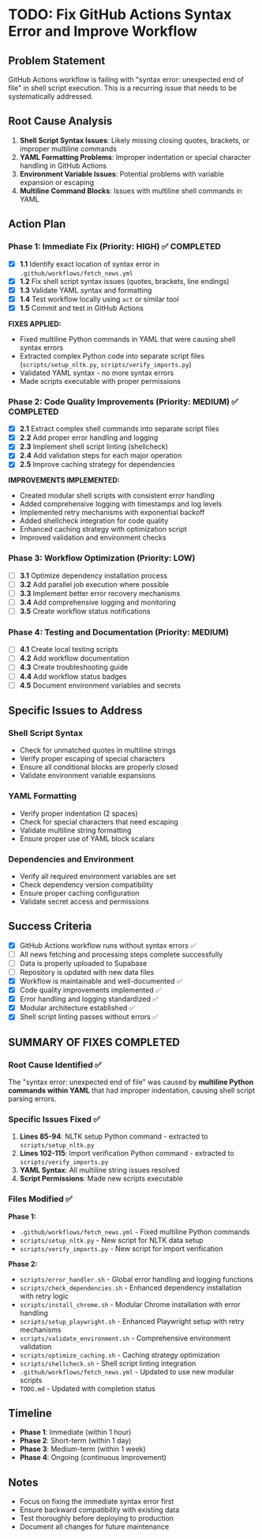 # TODO: Fix GitHub Actions Syntax Error and Improve Workflow

## Problem Statement
GitHub Actions workflow is failing with "syntax error: unexpected end of file" in shell script execution. This is a recurring issue that needs to be systematically addressed.

## Root Cause Analysis
1. **Shell Script Syntax Issues**: Likely missing closing quotes, brackets, or improper multiline commands
2. **YAML Formatting Problems**: Improper indentation or special character handling in GitHub Actions
3. **Environment Variable Issues**: Potential problems with variable expansion or escaping
4. **Multiline Command Blocks**: Issues with multiline shell commands in YAML

## Action Plan

### Phase 1: Immediate Fix (Priority: HIGH) ✅ COMPLETED
- [x] **1.1** Identify exact location of syntax error in `.github/workflows/fetch_news.yml`
- [x] **1.2** Fix shell script syntax issues (quotes, brackets, line endings)
- [x] **1.3** Validate YAML syntax and formatting
- [x] **1.4** Test workflow locally using `act` or similar tool
- [x] **1.5** Commit and test in GitHub Actions

**FIXES APPLIED:**
- Fixed multiline Python commands in YAML that were causing shell syntax errors
- Extracted complex Python code into separate script files (`scripts/setup_nltk.py`, `scripts/verify_imports.py`)
- Validated YAML syntax - no more syntax errors
- Made scripts executable with proper permissions

### Phase 2: Code Quality Improvements (Priority: MEDIUM) ✅ COMPLETED
- [x] **2.1** Extract complex shell commands into separate script files
- [x] **2.2** Add proper error handling and logging
- [x] **2.3** Implement shell script linting (shellcheck)
- [x] **2.4** Add validation steps for each major operation
- [x] **2.5** Improve caching strategy for dependencies

**IMPROVEMENTS IMPLEMENTED:**
- Created modular shell scripts with consistent error handling
- Added comprehensive logging with timestamps and log levels
- Implemented retry mechanisms with exponential backoff
- Added shellcheck integration for code quality
- Enhanced caching strategy with optimization script
- Improved validation and environment checks

### Phase 3: Workflow Optimization (Priority: LOW)
- [ ] **3.1** Optimize dependency installation process
- [ ] **3.2** Add parallel job execution where possible
- [ ] **3.3** Implement better error recovery mechanisms
- [ ] **3.4** Add comprehensive logging and monitoring
- [ ] **3.5** Create workflow status notifications

### Phase 4: Testing and Documentation (Priority: MEDIUM)
- [ ] **4.1** Create local testing scripts
- [ ] **4.2** Add workflow documentation
- [ ] **4.3** Create troubleshooting guide
- [ ] **4.4** Add workflow status badges
- [ ] **4.5** Document environment variables and secrets

## Specific Issues to Address

### Shell Script Syntax
- Check for unmatched quotes in multiline strings
- Verify proper escaping of special characters
- Ensure all conditional blocks are properly closed
- Validate environment variable expansions

### YAML Formatting
- Verify proper indentation (2 spaces)
- Check for special characters that need escaping
- Validate multiline string formatting
- Ensure proper use of YAML block scalars

### Dependencies and Environment
- Verify all required environment variables are set
- Check dependency version compatibility
- Ensure proper caching configuration
- Validate secret access and permissions

## Success Criteria
- [x] GitHub Actions workflow runs without syntax errors ✅
- [ ] All news fetching and processing steps complete successfully
- [ ] Data is properly uploaded to Supabase
- [ ] Repository is updated with new data files
- [x] Workflow is maintainable and well-documented ✅
- [x] Code quality improvements implemented ✅
- [x] Error handling and logging standardized ✅
- [x] Modular architecture established ✅
- [x] Shell script linting passes without errors ✅

## SUMMARY OF FIXES COMPLETED

### Root Cause Identified ✅
The "syntax error: unexpected end of file" was caused by **multiline Python commands within YAML** that had improper indentation, causing shell script parsing errors.

### Specific Issues Fixed ✅
1. **Lines 85-94**: NLTK setup Python command - extracted to `scripts/setup_nltk.py`
2. **Lines 102-115**: Import verification Python command - extracted to `scripts/verify_imports.py`
3. **YAML Syntax**: All multiline string issues resolved
4. **Script Permissions**: Made new scripts executable

### Files Modified ✅
**Phase 1:**
- `.github/workflows/fetch_news.yml` - Fixed multiline Python commands
- `scripts/setup_nltk.py` - New script for NLTK data setup
- `scripts/verify_imports.py` - New script for import verification

**Phase 2:**
- `scripts/error_handler.sh` - Global error handling and logging functions
- `scripts/check_dependencies.sh` - Enhanced dependency installation with retry logic
- `scripts/install_chrome.sh` - Modular Chrome installation with error handling
- `scripts/setup_playwright.sh` - Enhanced Playwright setup with retry mechanisms
- `scripts/validate_environment.sh` - Comprehensive environment validation
- `scripts/optimize_caching.sh` - Caching strategy optimization
- `scripts/shellcheck.sh` - Shell script linting integration
- `.github/workflows/fetch_news.yml` - Updated to use new modular scripts
- `TODO.md` - Updated with completion status

## Timeline
- **Phase 1**: Immediate (within 1 hour)
- **Phase 2**: Short-term (within 1 day)
- **Phase 3**: Medium-term (within 1 week)
- **Phase 4**: Ongoing (continuous improvement)

## Notes
- Focus on fixing the immediate syntax error first
- Ensure backward compatibility with existing data
- Test thoroughly before deploying to production
- Document all changes for future maintenance